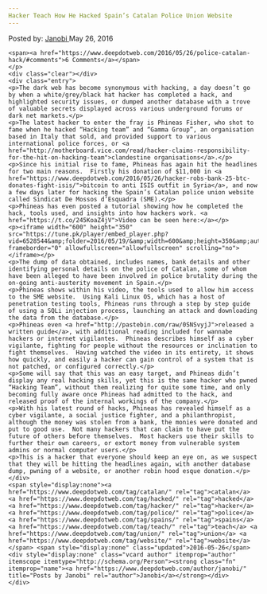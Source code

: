 ```yaml
---
Hacker Teach How He Hacked Spain’s Catalan Police Union Website
---
```

<article class="post-listing post-14230 post type-post status-publish format-standard has-post-thumbnail hentry category-deepdot-news tag-catalan tag-hacked tag-hacker tag-police tag-spains tag-teach tag-union tag-website">
    <div class="post-inner">
    <p class="post-meta">
    <span>Posted by: <a href="https://www.deepdotweb.com/author/janobi/" title="">Janobi </a></span>
    <span>May 26, 2016</span>
    
    <span><a href="https://www.deepdotweb.com/2016/05/26/police-catalan-hack/#comments">6 Comments</a></span>
    </p>
    <div class="clear"></div>
    <div class="entry">
    <p>The dark web has become synonymous with hacking, a day doesn’t go by when a white/grey/black hat hacker has completed a hack, and highlighted security issues, or dumped another database with a trove of valuable secrets displayed across various underground forums or dark net markets.</p>
    <p>The latest hacker to enter the fray is Phineas Fisher, who shot to fame when he hacked “Hacking team” and “Gamma Group”, an organisation based in Italy that sold, and provided support to various international police forces, or <a href="http://motherboard.vice.com/read/hacker-claims-responsibility-for-the-hit-on-hacking-team">clandestine organisations</a>.</p>
    <p>Since his initial rise to fame, Phineas has again hit the headlines for two main reasons.  Firstly his donation of $11,000 in <a href="https://www.deepdotweb.com/2016/05/26/hacker-robs-bank-25-btc-donates-fight-isis/">bitcoin to anti ISIS outfit in Syria</a>, and now a few days later for hacking the Spain’s Catalan police union website called Sindicat De Mossos d’Esquadra (SME).</p>
    <p>Phineas has even posted a tutorial showing how he completed the hack, tools used, and insights into how hackers work. <a href="https://t.co/245KoaZ4jV">Video can be seen here:</a></p>
    <p><iframe width="600" height="350" src="https://tune.pk/player/embed_player.php?vid=6528544&amp;folder=2016/05/19/&amp;width=600&amp;height=350&amp;autoplay=no" frameborder="0" allowfullscreen="allowfullscreen" scrolling="no"></iframe></p>
    <p>The dump of data obtained, includes names, bank details and other identifying personal details on the police of Catalan, some of whom have been alleged to have been involved in police brutality during the on-going anti-austerity movement in Spain.</p>
    <p>Phineas shows within his video, the tools used to allow him access to the SME website.  Using Kali Linux OS, which has a host of penetration testing tools, Phineas runs through a step by step guide of using a SQLi injection process, launching an attack and downloading the data from the database.</p>
    <p>Phineas even <a href="http://pastebin.com/raw/0SNSvyjJ">released a written guide</a>, with additional reading included for wannabe hackers or internet vigilantes.  Phineas describes himself as a cyber vigilante, fighting for people without the resources or inclination to fight themselves.  Having watched the video in its entirety, it shows how quickly, and easily a hacker can gain control of a system that is not patched, or configured correctly.</p>
    <p>Some will say that this was an easy target, and Phineas didn’t display any real hacking skills, yet this is the same hacker who pwned “Hacking Team”, without them realizing for quite some time, and only becoming fully aware once Phineas had admitted to the hack, and released proof of the internal workings of the company.</p>
    <p>With his latest round of hacks, Phineas has revealed himself as a cyber vigilante, a social justice fighter, and a philanthropist, although the money was stolen from a bank, the monies were donated and put to good use.  Not many hackers that can claim to have put the future of others before themselves.  Most hackers use their skills to further their own careers, or extort money from vulnerable system admins or normal computer users.</p>
    <p>This is a hacker that everyone should keep an eye on, as we suspect that they will be hitting the headlines again, with another database dump, pwning of a website, or another robin hood esque donation.</p>
    </div>
    <span style="display:none"><a href="https://www.deepdotweb.com/tag/catalan/" rel="tag">catalan</a> <a href="https://www.deepdotweb.com/tag/hacked/" rel="tag">hacked</a> <a href="https://www.deepdotweb.com/tag/hacker/" rel="tag">hacker</a> <a href="https://www.deepdotweb.com/tag/police/" rel="tag">police</a> <a href="https://www.deepdotweb.com/tag/spains/" rel="tag">spains</a> <a href="https://www.deepdotweb.com/tag/teach/" rel="tag">teach</a> <a href="https://www.deepdotweb.com/tag/union/" rel="tag">union</a> <a href="https://www.deepdotweb.com/tag/website/" rel="tag">website</a></span> <span style="display:none" class="updated">2016-05-26</span>
    <div style="display:none" class="vcard author" itemprop="author" itemscope itemtype="http://schema.org/Person"><strong class="fn" itemprop="name"><a href="https://www.deepdotweb.com/author/janobi/" title="Posts by Janobi" rel="author">Janobi</a></strong></div>
    </div>
</article>

